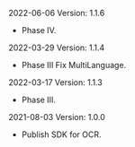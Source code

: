 2022-06-06 Version: 1.1.6
- Phase IV.

2022-03-29 Version: 1.1.4
- Phase III Fix MultiLanguage.

2022-03-17 Version: 1.1.3
- Phase III.

2021-08-03 Version: 1.0.0
- Publish SDK for OCR.

